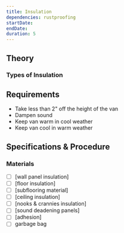 ```yaml
---
title: Insulation
dependencies: rustproofing
startDate:
endDate:
duration: 5
---
```


## Theory

### Types of Insulation

## Requirements

 - Take less than 2" off the height of the van
 - Dampen sound
 - Keep van warm in cool weather
 - Keep van cool in warm weather

## Specifications & Procedure

### Materials

 - [ ] [wall panel insulation]
 - [ ] [floor insulation]
 - [ ] [subflooring material]
 - [ ] [ceiling insulation]
 - [ ] [nooks & crannies insulation]
 - [ ] [sound deadening panels]
 - [ ] [adhesion]
 - [ ] garbage bag

